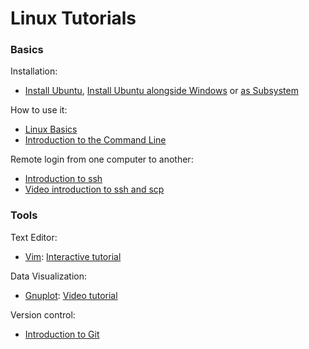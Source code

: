 # Linux Tutorials

### Basics
Installation:
- [Install Ubuntu](https://ubuntu.com/tutorials/install-ubuntu-desktop#1-overview),  [Install Ubuntu alongside Windows](https://help.ubuntu.com/community/WindowsDualBoot) or [as Subsystem](https://medium.com/@CodeBriefly/setup-windows-subsystem-linux-wsl-on-windows-10-a3e50c36b59b)


How to use it:
- [Linux Basics](https://ubuntu.com/tutorials/command-line-for-beginners#1-overview)
- [Introduction to the Command Line](http://swcarpentry.github.io/shell-novice/)

Remote login from one computer to another:
- [Introduction to ssh](https://medium.com/better-programming/learn-to-ssh-go-to-guide-9d525eb83f15)
- [Video introduction to ssh and scp](https://www.youtube.com/watch?v=rm6pewTcSro)


### Tools
Text Editor:
- [Vim](https://www.vim.org/): [Interactive tutorial](https://www.openvim.com/)

Data Visualization:
- [Gnuplot](http://www.gnuplot.info/): [Video tutorial](https://www.youtube.com/watch?v=h2uiyJO6uHg)

Version control:
- [Introduction to Git](http://swcarpentry.github.io/git-novice/)
